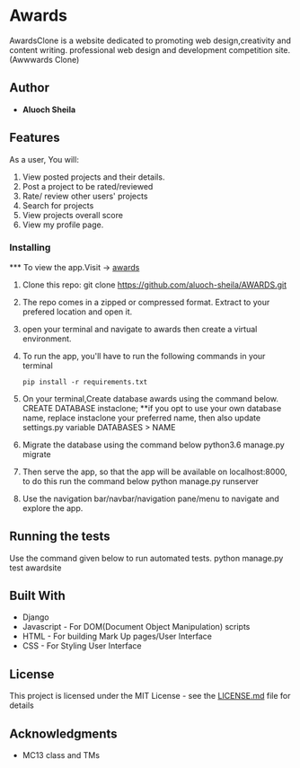 # Awards


AwardsClone is a website dedicated to promoting web design,creativity and content writing.
professional web design and development competition site. (Awwwards Clone)
 
## Author
* **Aluoch Sheila**
## Features
As a user, You will:
1. View posted projects and their details.
2. Post a project to be rated/reviewed
3. Rate/ review other users' projects
4. Search for projects 
5. View projects overall score
6. View my profile page.
### Installing
*** To view the app.Visit -> [awards](https://github.com/aluoch-sheila/AWARDS.git)
1. Clone this repo: git clone https://github.com/aluoch-sheila/AWARDS.git
2. The repo comes in a zipped or compressed format. Extract to your prefered location and open it.
3. open your terminal and navigate to awards then create a virtual environment.
3. To run the app, you'll have to run the following commands in your terminal
    
    
       pip install -r requirements.txt
4. On your terminal,Create database awards using the command below.
       CREATE DATABASE instaclone; 
       **if you opt to use your own database name, replace instaclone your preferred name, then also update settings.py variable DATABASES > NAME
5. Migrate the database using the command below
       python3.6 manage.py migrate
6. Then serve the app, so that the app will be available on localhost:8000, to do this run the command below
       python manage.py runserver
7. Use the navigation bar/navbar/navigation pane/menu to navigate and explore the app.
## Running the tests
Use the command given below to run automated tests.
        python manage.py test awardsite
## Built With
* Django
* Javascript - For DOM(Document Object Manipulation) scripts
* HTML - For building Mark Up pages/User Interface
* CSS - For Styling User Interface
## License
This project is licensed under the MIT License - see the [LICENSE.md](LICENSE.md) file for details
## Acknowledgments
* MC13 class and TMs